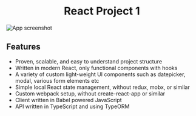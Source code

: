 <h1 align="center">React Project 1</h1>


![App screenshot](https://i.ibb.co/W3qVvCn/jira-optimized.jpg)



## Features

- Proven, scalable, and easy to understand project structure
- Written in modern React, only functional components with hooks
- A variety of custom light-weight UI components such as datepicker, modal, various form elements etc
- Simple local React state management, without redux, mobx, or similar
- Custom webpack setup, without create-react-app or similar
- Client written in Babel powered JavaScript
- API written in TypeScript and using TypeORM
